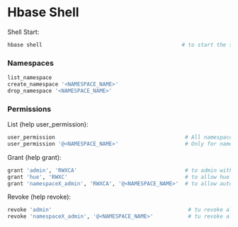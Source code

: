 # Hbase Shell

Shell Start:
```bash
hbase shell                                            # to start the shell
```

### Namespaces
```bash
list_namespace
create_namespace '<NAMESPACE_NAME>'
drop_namespace '<NAMESPACE_NAME>'
```

### Permissions
List (help user_permission):
```bash
user_permission                                         # All namespaces
user_permission '@<NAMESPACE_NAME>'                     # Only for namespace
```

Grant (help grant):
```bash
grant 'admin', 'RWXCA'                                  # to admin with user admin (never needed, just an admin example)
grant 'hue', 'RWXC'                                     # to allow hue web to browse
grant 'namespaceX_admin', 'RWXCA', '@<NAMESPACE_NAME>'  # to allow autonomy in a namespace to a user
```

Revoke (help revoke):
```bash
revoke 'admin'                                           # tu revoke all global permissions to user admin
revoke 'namespaceX_admin', '@<NAMESPACE_NAME>'           # tu revoke all permissions on namespace to user namespaceX_admin
```

